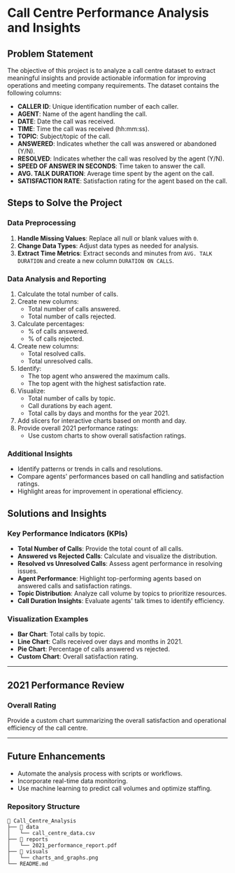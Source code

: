 # Call Centre Performance Analysis and Insights

## Problem Statement
The objective of this project is to analyze a call centre dataset to extract meaningful insights and provide actionable information for improving operations and meeting company requirements. The dataset contains the following columns:

- **CALLER ID**: Unique identification number of each caller.
- **AGENT**: Name of the agent handling the call.
- **DATE**: Date the call was received.
- **TIME**: Time the call was received (hh:mm:ss).
- **TOPIC**: Subject/topic of the call.
- **ANSWERED**: Indicates whether the call was answered or abandoned (Y/N).
- **RESOLVED**: Indicates whether the call was resolved by the agent (Y/N).
- **SPEED OF ANSWER IN SECONDS**: Time taken to answer the call.
- **AVG. TALK DURATION**: Average time spent by the agent on the call.
- **SATISFACTION RATE**: Satisfaction rating for the agent based on the call.

## Steps to Solve the Project

### Data Preprocessing
1. **Handle Missing Values**: Replace all null or blank values with `0`.
2. **Change Data Types**: Adjust data types as needed for analysis.
3. **Extract Time Metrics**: Extract seconds and minutes from `AVG. TALK DURATION` and create a new column `DURATION ON CALLS`.

### Data Analysis and Reporting
1. Calculate the total number of calls.
2. Create new columns:
   - Total number of calls answered.
   - Total number of calls rejected.
3. Calculate percentages:
   - % of calls answered.
   - % of calls rejected.
4. Create new columns:
   - Total resolved calls.
   - Total unresolved calls.
5. Identify:
   - The top agent who answered the maximum calls.
   - The top agent with the highest satisfaction rate.
6. Visualize:
   - Total number of calls by topic.
   - Call durations by each agent.
   - Total calls by days and months for the year 2021.
7. Add slicers for interactive charts based on month and day.
8. Provide overall 2021 performance ratings:
   - Use custom charts to show overall satisfaction ratings.

### Additional Insights
- Identify patterns or trends in calls and resolutions.
- Compare agents' performances based on call handling and satisfaction ratings.
- Highlight areas for improvement in operational efficiency.

## Solutions and Insights

### Key Performance Indicators (KPIs)
- **Total Number of Calls**: Provide the total count of all calls.
- **Answered vs Rejected Calls**: Calculate and visualize the distribution.
- **Resolved vs Unresolved Calls**: Assess agent performance in resolving issues.
- **Agent Performance**: Highlight top-performing agents based on answered calls and satisfaction ratings.
- **Topic Distribution**: Analyze call volume by topics to prioritize resources.
- **Call Duration Insights**: Evaluate agents' talk times to identify efficiency.

### Visualization Examples
- **Bar Chart**: Total calls by topic.
- **Line Chart**: Calls received over days and months in 2021.
- **Pie Chart**: Percentage of calls answered vs rejected.
- **Custom Chart**: Overall satisfaction rating.


---

## 2021 Performance Review
### Overall Rating
Provide a custom chart summarizing the overall satisfaction and operational efficiency of the call centre.

---

## Future Enhancements
- Automate the analysis process with scripts or workflows.
- Incorporate real-time data monitoring.
- Use machine learning to predict call volumes and optimize staffing.

### Repository Structure
```
📂 Call_Centre_Analysis
├── 📁 data
│   └── call_centre_data.csv
├── 📁 reports
│   └── 2021_performance_report.pdf
├── 📁 visuals
│   └── charts_and_graphs.png
└── README.md
```




